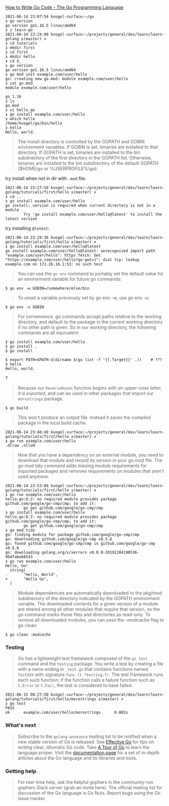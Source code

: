 
[How to Write Go Code - The Go Programming Language ](https://golang.org/doc/code)


```
2021-06-14 23:07:54 kvogel-surface:~/go
❯ go version
go version go1.16.5 linux/amd64
❯ z learn-go
2021-06-14 23:24:00 kvogel-surface:~/projects/general/dev/learn/learn-golang ±(master) ✗
❯ cd tutorials
❯ mkdir first
❯ cd first
❯ mkdir hello
❯ cd $_
❯ go version
go version go1.16.5 linux/amd64
❯ go mod init example.com/user/hello
go: creating new go.mod: module example.com/user/hello
❯ cat go.mod
module example.com/user/hello

go 1.16
❯ ls
go.mod
❯ vi hello.go
❯ go install example.com/user/hello
❯ which hello
/home/kvogel/go/bin/hello
❯ hello
Hello, world.
```

>The install directory is controlled by the GOPATH and GOBIN environment variables. If GOBIN is set, binaries are installed to that directory. If GOPATH is set, binaries are installed to the bin subdirectory of the first directory in the GOPATH list. Otherwise, binaries are installed to the bin subdirectory of the default GOPATH ($HOME/go or %USERPROFILE%\go).

try install when not in dir with `.mod` file:
```
2021-06-14 23:27:50 kvogel-surface:~/projects/general/dev/learn/learn-golang/tutorials/first/hello ±(master) ✗
❯ cd ..
❯ go install example.com/user/hello
go install: version is required when current directory is not in a module
        Try 'go install example.com/user/hello@latest' to install the latest version
```
try installing `@latest`:
```
2021-06-14 23:29:36 kvogel-surface:~/projects/general/dev/learn/learn-golang/tutorials/first/hello ±(master) ✗
❯ go install example.com/user/hello@latest
go install example.com/user/hello@latest: unrecognized import path "example.com/user/hello": https fetch: Get "https://example.com/user/hello?go-get=1": dial tcp: lookup example.com on 172.26.16.1:53: no such host
```


>You can use the `go env` command to portably set the default value for an environment variable for future go commands:
```
$ go env -w GOBIN=/somewhere/else/bin
```
>To unset a variable previously set by go env -w, use go env -u:
```
$ go env -u GOBIN
```
>For convenience, go commands accept paths relative to the working directory, and default to the package in the current working directory if no other path is given. So in our working directory, the following commands are all equivalent:
```
$ go install example.com/user/hello
$ go install .
$ go install
```

```
$ export PATH=$PATH:$(dirname $(go list -f '{{.Target}}' .))    # ???
$ hello
Hello, world.
```
?

>Because our `ReverseRunes` function *begins with an upper-case letter, it is exported*, and can be used in other packages that import our `morestrings` package.

```
$ go build
```
>This won't produce an output file. Instead it saves the compiled package in the local build cache.

```
2021-06-14 23:48:49 kvogel-surface:~/projects/general/dev/learn/learn-golang/tutorials/first/hello ±(master) ✗
❯ go run example.com/user/hello
.dlrow ,olleH
```

>Now that you have a dependency on an external module, you need to download that module and record its version in your go.mod file. The go mod tidy command adds missing module requirements for imported packages and removes requirements on modules that aren't used anymore.

```
2021-06-14 23:53:04 kvogel-surface:~/projects/general/dev/learn/learn-golang/tutorials/first/hello ±(master) ✗
❯ go run example.com/user/hello
hello.go:6:2: no required module provides package github.com/google/go-cmp/cmp; to add it:
        go get github.com/google/go-cmp/cmp
❯ go install example.com/user/hello
hello.go:6:2: no required module provides package github.com/google/go-cmp/cmp; to add it:
        go get github.com/google/go-cmp/cmp
❯ go mod tidy
go: finding module for package github.com/google/go-cmp/cmp
go: downloading github.com/google/go-cmp v0.5.6
go: found github.com/google/go-cmp/cmp in github.com/google/go-cmp v0.5.6
go: downloading golang.org/x/xerrors v0.0.0-20191204190536-9bdfabe68543
❯ go run example.com/user/hello
Hello, Go!
  string(
-       "Hello, World",
+       "Hello Go",
  )
```

>Module dependencies are automatically downloaded to the pkg/mod subdirectory of the directory indicated by the GOPATH environment variable. The downloaded contents for a given version of a module are shared among all other modules that require that version, so the go command marks those files and directories as read-only. To remove all downloaded modules, you can pass the -modcache flag to go clean:
```
$ go clean -modcache
```

### Testing

>Go has a lightweight test framework composed of the `go test` command and the `testing` package.
>You write a test by creating a file with a name ending in `_test.go` that contains functions named `TestXXX` with signature `func (t *testing.T)`. The test framework runs each such function; if the function calls a failure function such as `t.Error` or `t.Fail`, the test is considered to have failed.

```
2021-06-15 00:27:50 kvogel-surface:~/projects/general/dev/learn/learn-golang/tutorials/first/hello/morestrings ±(master) ✗
❯ go test
PASS
ok      example.com/user/hello/morestrings      0.002s
```


### What's next

>Subscribe to the `golang-announce` mailing list to be notified when a new stable version of Go is released.
>See [Effective Go](https://golang.org/doc/effective_go.html) for tips on writing clear, idiomatic Go code.
>Take [A Tour of Go](https://tour.golang.org/) to learn the language proper.
>Visit the [documentation page](https://golang.org/doc/#articles) for a set of in-depth articles about the Go language and its libraries and tools.

### Getting help

>For real-time help, ask the helpful gophers in the community-run gophers Slack server (grab an invite here).
>The official mailing list for discussion of the Go language is Go Nuts.
>Report bugs using the Go issue tracker.
